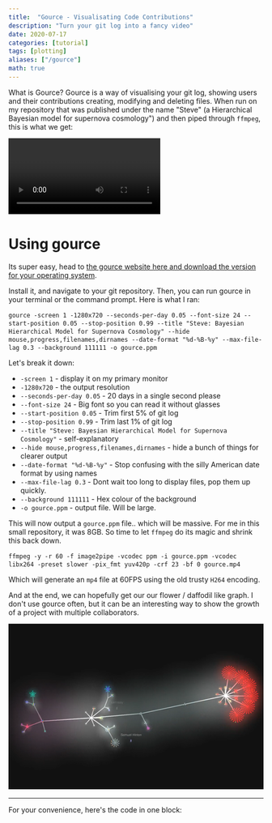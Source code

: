 ```yaml
---
title:  "Gource - Visualisating Code Contributions"
description: "Turn your git log into a fancy video"
date: 2020-07-17
categories: [tutorial]
tags: [plotting]
aliases: ["/gource"]
math: true
---
```


What is Gource? Gource is a way of visualising your git log, showing users and their contributions creating, modifying and deleting files. When run on my repository that was published under the name "Steve" (a Hierarchical Bayesian model for supernova cosmology") and then piped through `ffmpeg`, this is what we get:




![](gource.mp4)





# Using gource

Its super easy, head to [the gource website here and download the version for your operating system](https://gource.io/).

Install it, and navigate to your git repository. Then, you can run gource in your terminal or the command prompt. Here is what I ran:


<div class="expanded-code width-295" markdown=1>

```
gource -screen 1 -1280x720 --seconds-per-day 0.05 --font-size 24 --start-position 0.05 --stop-position 0.99 --title "Steve: Bayesian Hierarchical Model for Supernova Cosmology" --hide mouse,progress,filenames,dirnames --date-format "%d-%B-%y" --max-file-lag 0.3 --background 111111 -o gource.ppm
```

</div>


Let's break it down:

* `-screen 1` - display it on my primary monitor
* `-1280x720` - the output resolution
* `--seconds-per-day 0.05` - 20 days in a single second please
* `--font-size 24` - Big font so you can read it without glasses
* `--start-position 0.05` - Trim first 5% of git log
* `--stop-position 0.99` - Trim last 1% of git log
* `--title "Steve: Bayesian Hierarchical Model for Supernova Cosmology"` - self-explanatory
* `--hide mouse,progress,filenames,dirnames` - hide a bunch of things for clearer output
* `--date-format "%d-%B-%y"` - Stop confusing with the silly American date format by using names
* `--max-file-lag 0.3` - Dont wait too long to display files, pop them up quickly.
* `--background 111111` - Hex colour of the background
* `-o gource.ppm` - output file. Will be large.

This will now output a `gource.ppm` file.. which will be massive. For me in this small repository, it was 8GB. So time to let `ffmpeg` do its magic and shrink this back down.


<div class="expanded-code width-128" markdown=1>

```
ffmpeg -y -r 60 -f image2pipe -vcodec ppm -i gource.ppm -vcodec libx264 -preset slower -pix_fmt yuv420p -crf 23 -bf 0 gource.mp4
```

</div>


Which will generate an `mp4` file at 60FPS using the old trusty `H264` encoding.

And at the end, we can hopefully get our our flower / daffodil like graph. I don't use gource often, but it can be an interesting way to show the growth of a project with multiple collaborators.





    
![png](cover.png?class="img-main,nofinalcode")
    





******

For your convenience, here's the code in one block:

```python
```